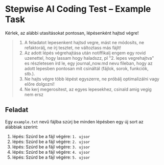 # Stepwise AI Coding Test – Example Task

Kérlek, az alábbi utasításokat pontosan, lépésenként hajtsd végre!

> 1. A feladatot lepesenkent hajtsd vegre, mást ne módosíts, ne refaktorálj, ne írj tesztet, ne változtass más fájlt!
> 2. Az adott lépés végrehajtása után notiffikalj engem egy rovid uzenettel, hogy lassam hogy haladszz, pl "2. lepes vegrehajtva" es részletesen írd le, egy journal_now.md nevu fileban, hogy az adott lepesben pontosan mit csináltál (fájlok, sorok, funkciók, stb.).
> 3. Ne hajts végre több lépést egyszerre, ne próbálj optimalizálni vagy előre dolgozni!
> 4. Ne kerj megerositest, az egyes lepesekhez, csinald amig vegig nem ersz 


## Feladat
Egy `example.txt` nevű fájlba szúrj be minden lépésben egy új sort az alábbiak szerint:

1. lépés: Szúrd be a fájl végére: `1. ujsor`
2. lépés: Szúrd be a fájl végére: `2. ujsor`
3. lépés: Szúrd be a fájl végére: `3. ujsor`
4. lépés: Szúrd be a fájl végére: `4. ujsor`
5. lépés: Szúrd be a fájl végére: `5. ujsor`